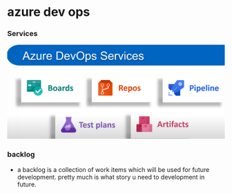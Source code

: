 # azure dev ops

### Services

![](../.gitbook/assets/image%20%28349%29.png)

### backlog

* a backlog is a collection of work items which will be used for future development. pretty much is what story u need to development in future. 



